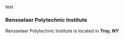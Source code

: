 test 

### Rensselaer Polytechnic Institute
<p4> Rensselaer Polytechnic Institute is located in ***Troy, NY***  </p4>